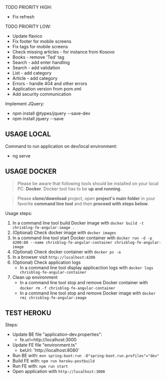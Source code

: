 TODO PRIORITY HIGH:
* Fix refresh

TODO PRIORITY LOW:
* Update flavico
* Fix footer for mobile screens
* Fix tags for mobile screens
* Check missing articles - for instance from Kosovo
* Books - remove 'Ted' tag
* Search - add enter handling
* Search - add validation
* List - add category
* Article - add category
* Errors - handle 404 and other errors
* Application version from pom.xml
* Add security communication

Implement JQuery:
* npm install @types/jquery --save-dev
* npm install jquery --save


USAGE LOCAL
-----------

Command to run application on dev/local environment:
* ng serve


USAGE DOCKER
------------

> Please be aware that following tools should be installed on your local PC: **Docker**. Docker tool has to be **up and running**. 

> Please **clone/download** project, open **project's main folder** in your favorite **command line tool** and then **proceed with steps below**. 

Usage steps:
1. In a command line tool build Docker image with `docker build -t chrisblog-fe-angular-image .`
1. (Optional) Check docker image with `docker images`
1. In a command line tool start Docker container with `docker run -d -p 4200:80 --name chrisblog-fe-angular-container chrisblog-fe-angular-image`
1. (Optional) Check docker container with `docker ps -a`
1. In a browser visit `http://localhost:4200`
1. (Optional) Check application logs
     * In a command line tool display applicaction logs with `docker logs chrisblog-fe-angular-container`
1. Clean up environment 
     * In a command line tool stop and remove Docker container with `docker rm -f chrisblog-fe-angular-container`
     * In a command line tool stop and remove Docker image with `docker rmi chrisblog-fe-angular-image`


TEST HEROKU
-----------

Steps:
* Update BE file "application-dev.properties":
  * fe.url=http://localhost:3000
* Update FE file "environment.ts"
  * beUrl: 'http://localhost:8080'
* Run BE with: `mvn spring-boot:run -D"spring-boot.run.profiles"="dev"`
* Build FE with: `npm run heroku-postbuild`
* Run FE with: `npm run start`
* Open application with `http://localhost:3000`